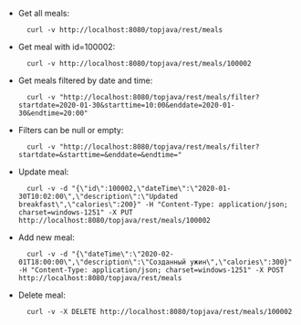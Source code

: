 - Get all meals:

        curl -v http://localhost:8080/topjava/rest/meals

- Get meal with id=100002:

        curl -v http://localhost:8080/topjava/rest/meals/100002

- Get meals filtered by date and time:

        curl -v "http://localhost:8080/topjava/rest/meals/filter?startdate=2020-01-30&starttime=10:00&enddate=2020-01-30&endtime=20:00"

- Filters can be null or empty:

        curl -v "http://localhost:8080/topjava/rest/meals/filter?startdate=&starttime=&enddate=&endtime="

- Update meal:

        curl -v -d "{\"id\":100002,\"dateTime\":\"2020-01-30T10:02:00\",\"description\":\"Updated breakfast\",\"calories\":200}" -H "Content-Type: application/json; charset=windows-1251" -X PUT http://localhost:8080/topjava/rest/meals/100002

- Add new meal:

        curl -v -d "{\"dateTime\":\"2020-02-01T18:00:00\",\"description\":\"Созданный ужин\",\"calories\":300}" -H "Content-Type: application/json; charset=windows-1251" -X POST http://localhost:8080/topjava/rest/meals

- Delete meal:

        curl -v -X DELETE http://localhost:8080/topjava/rest/meals/100002
